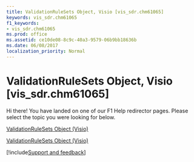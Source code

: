 ```yaml
---
title: ValidationRuleSets Object, Visio [vis_sdr.chm61065]
keywords: vis_sdr.chm61065
f1_keywords:
- vis_sdr.chm61065
ms.prod: office
ms.assetid: ce10de08-8c9c-40a3-9579-06b9bb18636b
ms.date: 06/08/2017
localization_priority: Normal
---
```



# ValidationRuleSets Object, Visio [vis_sdr.chm61065]

Hi there! You have landed on one of our F1 Help redirector pages. Please select the topic you were looking for below.

[ValidationRuleSets Object (Visio)](https://msdn.microsoft.com/library/0955d85c-6d36-b37a-55e1-8d6f75cc5e93.aspx)

[ValidationRuleSets Object (Visio)](https://msdn.microsoft.com/library/f08d7f04-13ec-8175-2aa6-94b0b67ee76b%28Office.15%29.aspx)

[!include[Support and feedback](~/includes/feedback-boilerplate.md)]